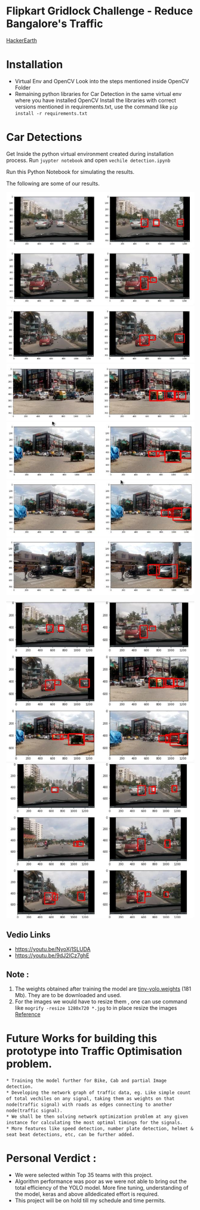 # Flipkart Gridlock Challenge - Reduce Bangalore's Traffic
[HackerEarth](https://www.hackerearth.com/sprints/flipkart-hackathon/)


# Installation 

* Virtual Env and OpenCV 
	Look into the steps mentioned inside OpenCV Folder
* Remaining python libraries for Car Detection in the same virtual env where you have installed OpenCV
	Install the libraries with correct versions mentioned in requirements.txt, use the command like `pip install -r requirements.txt`   

# Car Detections

Get Inside the python virtual environment created during installation process.
Run `juypter notebook` and open `vechile detection.ipynb`

Run this Python Notebook for simulating the results.


The following are some of our results.

![Result1](./Car%20Detection/Output/Images/002.jpeg)
![Result2](./Car%20Detection/Output/Images/004.jpeg)
![Result3](./Car%20Detection/Output/Images/005.jpeg)
![Result4](./Car%20Detection/Output/Images/jp1.jpeg)
![Result5](./Car%20Detection/Output/Images/jp2.jpeg)
![Result6](./Car%20Detection/Output/Images/jp3.jpeg)
![Result7](./Car%20Detection/Output/Images/jp4.jpeg)

![Result8](./Car%20Detection/Output/Images/CarDetection-02.jpeg)
![Result9](./Car%20Detection/Output/Images/CarDetection-01.jpeg)


## Vedio Links

* https://youtu.be/NyoXj1SLUDA
* https://youtu.be/9dJ2ICz7ghE

## Note : 

1. The weights obtained after training the model are [tiny-yolo.weights](https://drive.google.com/open?id=0B8b_yIDEINATbHFtSk1XRVMzVE0) (181 Mb). They are to be downloaded and used.
2. For the images we would have to resize them , one can use command like `mogrify -resize 1280x720 *.jpg` to in place resize the images [Reference](https://askubuntu.com/a/25134)


# Future Works for building this prototype into Traffic Optimisation problem.

	* Training the model further for Bike, Cab and partial Image detection.
	* Developing the network graph of traffic data, eg. Like simple count of total vechiles on any signal, taking them as weights on that node(traffic signal) with roads as edges connecting to another node(traffic signal).
	* We shall be then solving network optimization problem at any given instance for calculating the most optimal timings for the signals.
	* More features like speed detection, number plate detection, helmet & seat beat detections, etc, can be further added.  





# Personal Verdict :

* We were selected within Top 35 teams with this project.
* Algorithm performance was poor as we were not able to bring out the total efficiency of the YOLO model. More fine tuning, understanding of the model, keras and above alldedicated effort is required.
* This project will be on hold till my schedule and time permits.